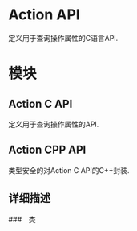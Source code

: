 # Action API

定义用于查询操作属性的C语言API.

# 模块


## Action C API   
定义用于查询操作属性的API.



## Action CPP API   
类型安全的对Action C API的C++封装.

详细描述
---

###　类
    